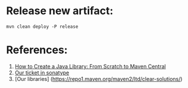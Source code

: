 # Release new artifact:
```shell
mvn clean deploy -P release
```

# References:

1. [How to Create a Java Library: From Scratch to Maven Central](https://dzone.com/articles/how-to-create-a-java-library-from-scratch-to-maven )
2. [Our ticket in sonatype](https://issues.sonatype.org/browse/OSSRH-85700?filter=-2)
3. [Our libraries] (https://repo1.maven.org/maven2/ltd/clear-solutions/)